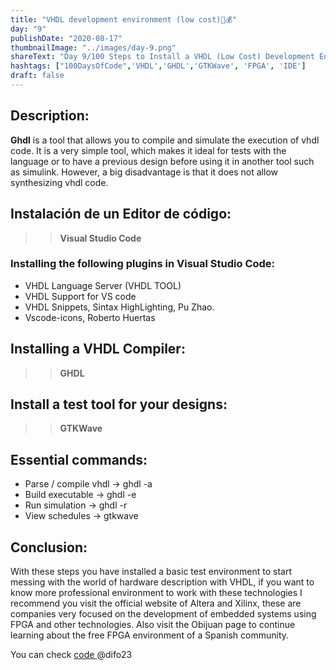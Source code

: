 ```yaml
---
title: "VHDL development environment (low cost)🤑💰"
day: "9"
publishDate: "2020-08-17"
thumbnailImage: "../images/day-9.png"
shareText: "Day 9/100 Steps to Install a VHDL (Low Cost) Development Environment "
hashtags: ["100DaysOfCode",'VHDL','GHDL','GTKWave', 'FPGA', 'IDE']
draft: false
---
```




## Description:
**Ghdl** is a tool that allows you to compile and simulate the execution of vhdl code. It is a very simple tool, which makes it ideal for tests with the language or to have a previous design before using it in another tool such as simulink. However, a big disadvantage is that it does not allow synthesizing vhdl code.  


## Instalación de un Editor de código:  
>> **Visual Studio Code**  

### Installing the following plugins in Visual Studio Code: 

* VHDL Language Server (VHDL TOOL)  
* VHDL Support for VS code  
* VHDL Snippets, Sintax HighLighting, Pu Zhao.  
* Vscode-icons, Roberto Huertas  

## Installing a VHDL Compiler:  
>>**GHDL**  


## Install a test tool for your designs:
>>**GTKWave**

## Essential commands:

* Parse / compile vhdl -> ghdl -a
* Build executable -> ghdl -e
* Run simulation -> ghdl -r
* View schedules -> gtkwave


## Conclusion:
With these steps you have installed a basic test environment to start messing with the world of hardware description with VHDL, if you want to know more professional environment to work with these technologies I recommend you visit the official website of Altera and Xilinx, these are companies very focused on the development of embedded systems using FPGA and other technologies.
Also visit the Obijuan page to continue learning about the free FPGA environment of a Spanish community.  


You can check <a href="https://github.com/difo23/vhdl" target="_blank"> code </a> @difo23 